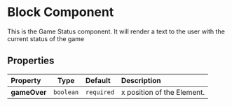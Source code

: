 # Block Component

This is the Game Status component. It will render a text to the user with the current status of the game

## Properties

| Property       | Type                            | Default | Description            |
| :------------- | ------------------------------- | :------ | :--------------------- |
| **gameOver** | `boolean` | `required`    | x position of the Element. |